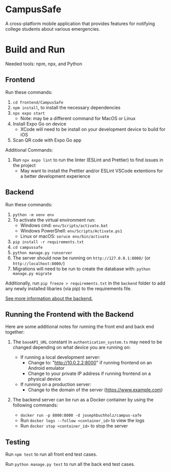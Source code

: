 # CampusSafe

A cross-platform mobile application that provides features for notifying college students about various emergencies.

# Build and Run

Needed tools: npm, npx, and Python

## Frontend

Run these commands:

1. `cd frontend/CampusSafe`
2. `npm install`, to install the necessary dependencies
3. `npx expo start`
   - Note: may be a different command for MacOS or Linux
4. Install Expo Go on device
   - XCode will need to be install on your development device to build for iOS
5. Scan QR code with Expo Go app

Additional Commands:

1. Run `npx expo lint` to run the linter (ESLint and Prettier) to find issues in the project
   - May want to install the Prettier and/or ESLint VSCode extentions for a better development experience

## Backend

Run these commands:

1. `python -m venv env`
2. To activate the virtual environment run:
   - Windows cmd: `env/Scripts/activate.bat`
   - Windows PowerShell: `env/Scripts/Activate.ps1`
   - Linux or macOS: `soruce env/bin/activate`
3. `pip install -r requirements.txt`
4. `cd campussafe`
5. `python manage.py runserver`
6. The server should now be running on `http://127.0.0.1:8000/` (or `http://localhost:8000/`)
7. Migrations will need to be run to create the database with: `python manage.py migrate`

Additionally, run `pip freeze > requirements.txt` in the `backend` folder to add any newly installed libaries (via pip) to the requirements file.

[See more information about the backend.](backend/README.md)

## Running the Frontend with the Backend

Here are some additional notes for running the front end and back end together:

1. The `baseAPI_URL` constant in `authentication_system.ts` may need to be changed depending on what device you are running on:

   - If running a local development server:
     - Change to: "http://10.0.2.2:8000" if running frontend on an Android emulator
     - Change to your private IP address if running frontend on a physical device
   - If running on a production server:
     - Change to the domain of the server (https://www.example.com)

2. The backend server can be run as a Docker container by using the following commands:

   - `docker run -p 8000:8000 -d josephbuchholz/campus-safe`
   - Run `docker logs --follow <container_id>` to view the logs
   - Run `docker stop <container_id>` to stop the server

## Testing

Run `npm test` to run all front end test cases.

Run `python manage.py test` to run all the back end test cases.
